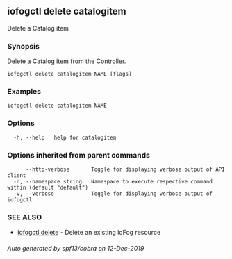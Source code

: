 ## iofogctl delete catalogitem

Delete a Catalog item

### Synopsis

Delete a Catalog item from the Controller.

```
iofogctl delete catalogitem NAME [flags]
```

### Examples

```
iofogctl delete catalogitem NAME
```

### Options

```
  -h, --help   help for catalogitem
```

### Options inherited from parent commands

```
      --http-verbose       Toggle for displaying verbose output of API client
  -n, --namespace string   Namespace to execute respective command within (default "default")
  -v, --verbose            Toggle for displaying verbose output of iofogctl
```

### SEE ALSO

* [iofogctl delete](iofogctl_delete.md)	 - Delete an existing ioFog resource

###### Auto generated by spf13/cobra on 12-Dec-2019
